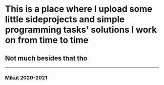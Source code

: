 # This is a place where I upload some little sideprojects and simple programming tasks' solutions I work on from time to time

## Not much besides that tho

---

### [Mikut](https://mikut.dev) 2020-2021
